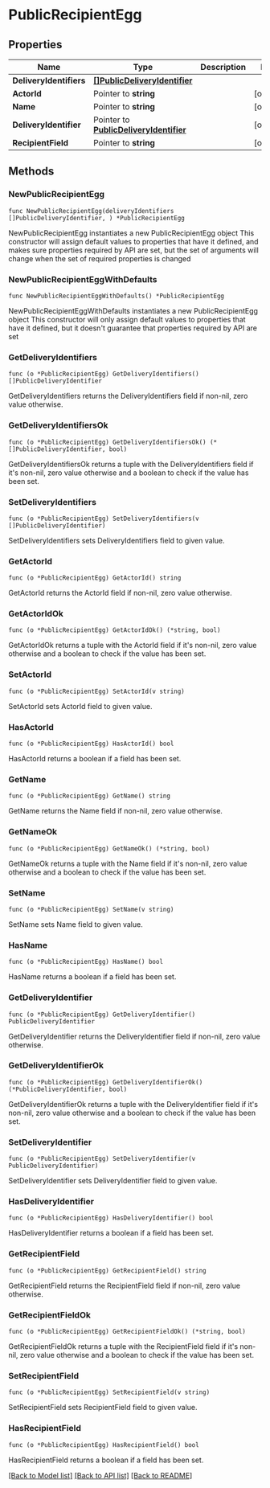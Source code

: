 # PublicRecipientEgg

## Properties

Name | Type | Description | Notes
------------ | ------------- | ------------- | -------------
**DeliveryIdentifiers** | [**[]PublicDeliveryIdentifier**](PublicDeliveryIdentifier.md) |  | 
**ActorId** | Pointer to **string** |  | [optional] 
**Name** | Pointer to **string** |  | [optional] 
**DeliveryIdentifier** | Pointer to [**PublicDeliveryIdentifier**](PublicDeliveryIdentifier.md) |  | [optional] 
**RecipientField** | Pointer to **string** |  | [optional] 

## Methods

### NewPublicRecipientEgg

`func NewPublicRecipientEgg(deliveryIdentifiers []PublicDeliveryIdentifier, ) *PublicRecipientEgg`

NewPublicRecipientEgg instantiates a new PublicRecipientEgg object
This constructor will assign default values to properties that have it defined,
and makes sure properties required by API are set, but the set of arguments
will change when the set of required properties is changed

### NewPublicRecipientEggWithDefaults

`func NewPublicRecipientEggWithDefaults() *PublicRecipientEgg`

NewPublicRecipientEggWithDefaults instantiates a new PublicRecipientEgg object
This constructor will only assign default values to properties that have it defined,
but it doesn't guarantee that properties required by API are set

### GetDeliveryIdentifiers

`func (o *PublicRecipientEgg) GetDeliveryIdentifiers() []PublicDeliveryIdentifier`

GetDeliveryIdentifiers returns the DeliveryIdentifiers field if non-nil, zero value otherwise.

### GetDeliveryIdentifiersOk

`func (o *PublicRecipientEgg) GetDeliveryIdentifiersOk() (*[]PublicDeliveryIdentifier, bool)`

GetDeliveryIdentifiersOk returns a tuple with the DeliveryIdentifiers field if it's non-nil, zero value otherwise
and a boolean to check if the value has been set.

### SetDeliveryIdentifiers

`func (o *PublicRecipientEgg) SetDeliveryIdentifiers(v []PublicDeliveryIdentifier)`

SetDeliveryIdentifiers sets DeliveryIdentifiers field to given value.


### GetActorId

`func (o *PublicRecipientEgg) GetActorId() string`

GetActorId returns the ActorId field if non-nil, zero value otherwise.

### GetActorIdOk

`func (o *PublicRecipientEgg) GetActorIdOk() (*string, bool)`

GetActorIdOk returns a tuple with the ActorId field if it's non-nil, zero value otherwise
and a boolean to check if the value has been set.

### SetActorId

`func (o *PublicRecipientEgg) SetActorId(v string)`

SetActorId sets ActorId field to given value.

### HasActorId

`func (o *PublicRecipientEgg) HasActorId() bool`

HasActorId returns a boolean if a field has been set.

### GetName

`func (o *PublicRecipientEgg) GetName() string`

GetName returns the Name field if non-nil, zero value otherwise.

### GetNameOk

`func (o *PublicRecipientEgg) GetNameOk() (*string, bool)`

GetNameOk returns a tuple with the Name field if it's non-nil, zero value otherwise
and a boolean to check if the value has been set.

### SetName

`func (o *PublicRecipientEgg) SetName(v string)`

SetName sets Name field to given value.

### HasName

`func (o *PublicRecipientEgg) HasName() bool`

HasName returns a boolean if a field has been set.

### GetDeliveryIdentifier

`func (o *PublicRecipientEgg) GetDeliveryIdentifier() PublicDeliveryIdentifier`

GetDeliveryIdentifier returns the DeliveryIdentifier field if non-nil, zero value otherwise.

### GetDeliveryIdentifierOk

`func (o *PublicRecipientEgg) GetDeliveryIdentifierOk() (*PublicDeliveryIdentifier, bool)`

GetDeliveryIdentifierOk returns a tuple with the DeliveryIdentifier field if it's non-nil, zero value otherwise
and a boolean to check if the value has been set.

### SetDeliveryIdentifier

`func (o *PublicRecipientEgg) SetDeliveryIdentifier(v PublicDeliveryIdentifier)`

SetDeliveryIdentifier sets DeliveryIdentifier field to given value.

### HasDeliveryIdentifier

`func (o *PublicRecipientEgg) HasDeliveryIdentifier() bool`

HasDeliveryIdentifier returns a boolean if a field has been set.

### GetRecipientField

`func (o *PublicRecipientEgg) GetRecipientField() string`

GetRecipientField returns the RecipientField field if non-nil, zero value otherwise.

### GetRecipientFieldOk

`func (o *PublicRecipientEgg) GetRecipientFieldOk() (*string, bool)`

GetRecipientFieldOk returns a tuple with the RecipientField field if it's non-nil, zero value otherwise
and a boolean to check if the value has been set.

### SetRecipientField

`func (o *PublicRecipientEgg) SetRecipientField(v string)`

SetRecipientField sets RecipientField field to given value.

### HasRecipientField

`func (o *PublicRecipientEgg) HasRecipientField() bool`

HasRecipientField returns a boolean if a field has been set.


[[Back to Model list]](../README.md#documentation-for-models) [[Back to API list]](../README.md#documentation-for-api-endpoints) [[Back to README]](../README.md)


